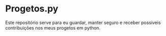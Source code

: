 # Progetos.py
 Este repositório serve para eu guardar, manter seguro e receber possiveis contribuições nos meus progetos em python.
